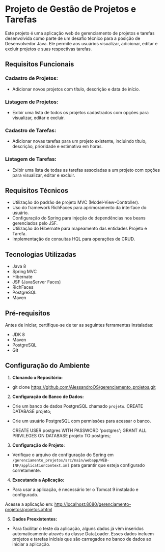 # Projeto de Gestão de Projetos e Tarefas

Este projeto é uma aplicação web de gerenciamento de projetos e tarefas desenvolvida como parte de um desafio técnico para a posição de Desenvolvedor Java. Ele permite aos usuários visualizar, adicionar, editar e excluir projetos e suas respectivas tarefas.

## Requisitos Funcionais

### Cadastro de Projetos:
- Adicionar novos projetos com título, descrição e data de início.
  
### Listagem de Projetos:
- Exibir uma lista de todos os projetos cadastrados com opções para visualizar, editar e excluir.

### Cadastro de Tarefas:
- Adicionar novas tarefas para um projeto existente, incluindo título, descrição, prioridade e estimativa em horas.

### Listagem de Tarefas:
- Exibir uma lista de todas as tarefas associadas a um projeto com opções para visualizar, editar e excluir.

## Requisitos Técnicos

- Utilização do padrão de projeto MVC (Model-View-Controller).
- Uso do framework RichFaces para aprimoramento da interface do usuário.
- Configuração do Spring para injeção de dependências nos beans gerenciados pelo JSF.
- Utilização do Hibernate para mapeamento das entidades Projeto e Tarefa.
- Implementação de consultas HQL para operações de CRUD.

## Tecnologias Utilizadas

- Java 8
- Spring MVC
- Hibernate
- JSF (JavaServer Faces)
- RichFaces
- PostgreSQL
- Maven

## Pré-requisitos

Antes de iniciar, certifique-se de ter as seguintes ferramentas instaladas:

- JDK 8
- Maven
- PostgreSQL
- Git

## Configuração do Ambiente

1. **Clonando o Repositório:**

- git clone https://github.com/AlessandroOS/gerenciamento_projetos.git

2. **Configuração do Banco de Dados:**
- Crie um banco de dados PostgreSQL chamado `projeto`.
  CREATE DATABASE projeto;

- Crie um usuário PostgreSQL com permissões para acessar o banco.
  
  CREATE USER postgres WITH PASSWORD 'postgres';
  GRANT ALL PRIVILEGES ON DATABASE projeto TO postgres;

3. **Configuração do Projeto:**
- Verifique o arquivo de configuração do Spring em `/gerenciamento_projetos/src/main/webapp/WEB-INF/applicationContext.xml` para garantir que esteja configurado corretamente.

4. **Executando a Aplicação:**
- Para usar a aplicação, é necessário ter o Tomcat 9 instalado e configurado.
  
Acesse a aplicação em: [http://localhost:8080/gerenciamento-projetos/projetos.xhtml](http://localhost:8080/gerenciamento-projetos/projetos.xhtml)

5. **Dados Preexistentes:**
- Para facilitar o teste da aplicação, alguns dados já vêm inseridos automaticamente através da classe DataLoader. Esses dados incluem projetos e tarefas iniciais que são carregados no banco de dados ao iniciar a aplicação.
